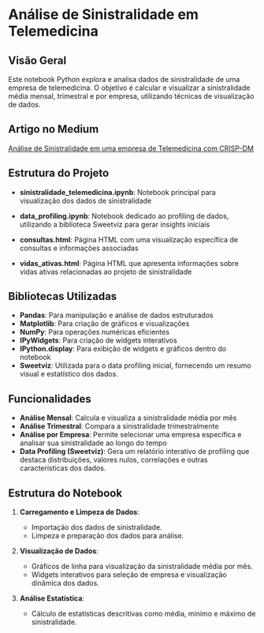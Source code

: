 # Análise de Sinistralidade em Telemedicina

## Visão Geral

Este notebook Python explora e analisa dados de sinistralidade de uma empresa de telemedicina. O objetivo é calcular e visualizar a sinistralidade média mensal, trimestral e por empresa, utilizando técnicas de visualização de dados.

## Artigo no Medium

[Análise de Sinistralidade em uma empresa de Telemedicina com CRISP-DM](https://medium.com/@reisrodri/an%C3%A1lise-de-sinistralidade-em-uma-empresa-de-telemedicina-com-crisp-dm-8e731fe009b2)

## Estrutura do Projeto

- **sinistralidade_telemedicina.ipynb**: Notebook principal para visualização dos dados de sinistralidade
- **data_profiling.ipynb**: Notebook dedicado ao profiling de dados, utilizando a biblioteca Sweetviz para gerar insights iniciais

- **consultas.html**: Página HTML com uma visualização específica de consultas e informações associadas
- **vidas_ativas.html**: Página HTML que apresenta informações sobre vidas ativas relacionadas ao projeto de sinistralidade

## Bibliotecas Utilizadas

- **Pandas**: Para manipulação e análise de dados estruturados
- **Matplotlib**: Para criação de gráficos e visualizações
- **NumPy**: Para operações numéricas eficientes
- **IPyWidgets**: Para criação de widgets interativos
- **IPython.display**: Para exibição de widgets e gráficos dentro do notebook
- **Sweetviz**: Utilizada para o data profiling inicial, fornecendo um resumo visual e estatístico dos dados.

## Funcionalidades

- **Análise Mensal**: Calcula e visualiza a sinistralidade média por mês
- **Análise Trimestral**: Compara a sinistralidade trimestralmente
- **Análise por Empresa**: Permite selecionar uma empresa específica e analisar sua sinistralidade ao longo do tempo
- **Data Profiling (Sweetviz)**: Gera um relatório interativo de profiling que destaca distribuições, valores nulos, correlações e outras características dos dados.

## Estrutura do Notebook

1. **Carregamento e Limpeza de Dados**:
   - Importação dos dados de sinistralidade.
   - Limpeza e preparação dos dados para análise.

2. **Visualização de Dados**:
   - Gráficos de linha para visualização da sinistralidade média por mês.
   - Widgets interativos para seleção de empresa e visualização dinâmica dos dados.

3. **Análise Estatística**:
   - Cálculo de estatísticas descritivas como média, mínimo e máximo de sinistralidade.
